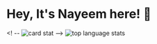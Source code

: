 # Hey, It's Nayeem here! 👋
<! -- <img alt="card stat" src="https://github-readme-stats.vercel.app/api?username=naim71&show_icons=true&theme=dracula)](https://github.com/naim71/github-readme-stats"/> -->
<img alt="top language stats" src="https://github-readme-stats.vercel.app/api/top-langs/?username=naim71&layout=compact"/>

